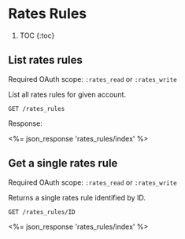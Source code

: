 # Rates Rules

1. TOC
{:toc}

## List rates rules

Required OAuth scope: `:rates_read` or `:rates_write`

List all rates rules for given account.

~~~
GET /rates_rules
~~~

Response:

<%= json_response 'rates_rules/index' %>

## Get a single rates rule

Required OAuth scope: `:rates_read` or `:rates_write`

Returns a single rates rule identified by ID.

~~~
GET /rates_rules/ID
~~~

<%= json_response 'rates_rules/index' %>
